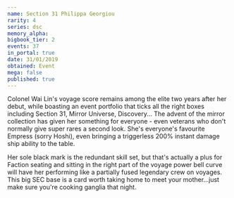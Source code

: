 ```yaml
---
name: Section 31 Philippa Georgiou
rarity: 4
series: dsc
memory_alpha:
bigbook_tier: 2
events: 37
in_portal: true
date: 31/01/2019
obtained: Event
mega: false
published: true
---
```


Colonel Wai Lin's voyage score remains among the elite two years after her debut, while boasting an event portfolio that ticks all the right boxes including Section 31, Mirror Universe, Discovery... The advent of the mirror collection has given her something for everyone - even veterans who don't normally give super rares a second look. She's everyone's favourite Empress (sorry Hoshi), even bringing a triggerless 200% instant damage ship ability to the table. 

Her sole black mark is the redundant skill set, but that's actually a plus for Faction seating and sitting in the right part of the voyage power bell curve will have her performing like a partially fused legendary crew on voyages. This big SEC base is a card worth taking home to meet your mother...just make sure you're cooking ganglia that night.
